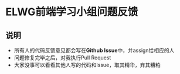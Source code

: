 ELWG前端学习小组问题反馈
=====

## 说明
* 所有人的代码反馈意见都会写在**Github Issue**中，并assign给相应的人
* 问题修复完毕之后，对我执行Pull Request
* 大家没事可以看看其他人写的代码和Issue，取其精华，弃其糟粕